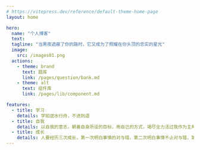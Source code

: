 ```yaml
---
# https://vitepress.dev/reference/default-theme-home-page
layout: home

hero:
  name: "个人博客"
  text:
  tagline: "当黑夜遮蔽了你的路时，它又成为了照耀在你头顶的忠实的星光"
  image:
    src: /images01.png
  actions:
    - theme: brand
      text: 题库
      link: /pages/question/bank.md
    - theme: alt
      text: 组件库
      link: /pages/lib/component.md

features:
  - title: 学习
    details: 学如逆水行舟，不进则退
  - title: 自我
    details: 以自我的意志，朝着自身所设的目标，用自己的方式，竭尽全力活过我作为主角的一生。
  - title: 成长
    details: 人要经历三次成长，第一次明白事情的对与错，第二次明白事情不止对与错，第三次明白有些事情没有对错后仍坚定做自己相信的事情，并为之负起责任。
---
```

